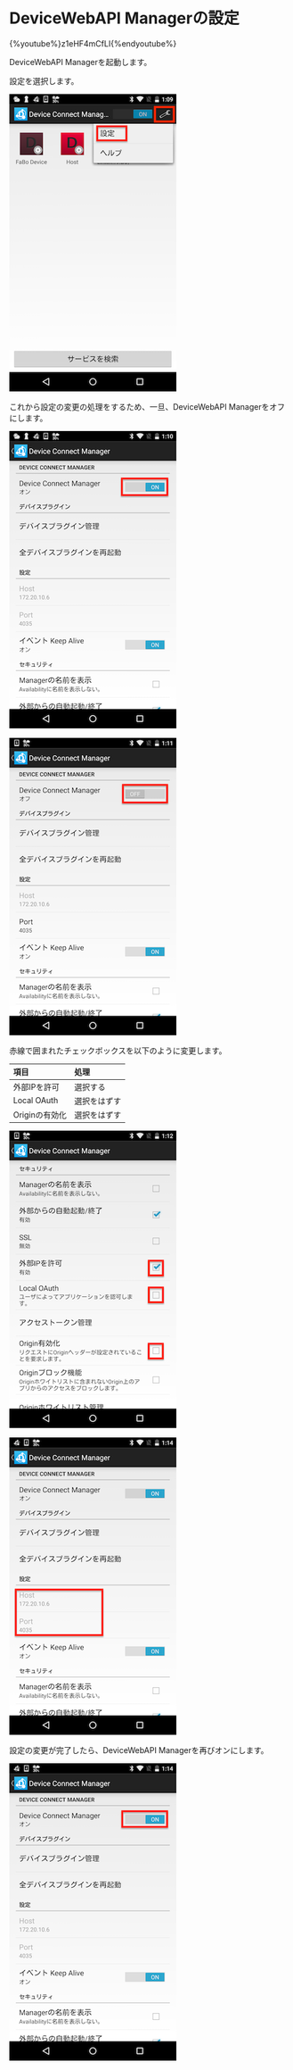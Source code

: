 # DeviceWebAPI Managerの設定

{%youtube%}z1eHF4mCfLI{%endyoutube%}

DeviceWebAPI Managerを起動します。

設定を選択します。

![](./img/setting001.png)

これから設定の変更の処理をするため、一旦、DeviceWebAPI Managerをオフにします。

![](./img/setting002.png)

![](./img/setting003.png)

赤線で囲まれたチェックボックスを以下のように変更します。

|項目|処理|
|:--|:--|
| 外部IPを許可 | 選択する |
| Local OAuth | 選択をはずす|
| Originの有効化 | 選択をはずす|

![](./img/setting004.png)

![](./img/setting005.png)

設定の変更が完了したら、DeviceWebAPI Managerを再びオンにします。

![](./img/setting007.png)
